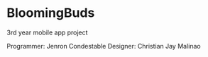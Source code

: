 # BloomingBuds
 3rd year mobile app project

Programmer: Jenron Condestable
Designer: Christian Jay Malinao
